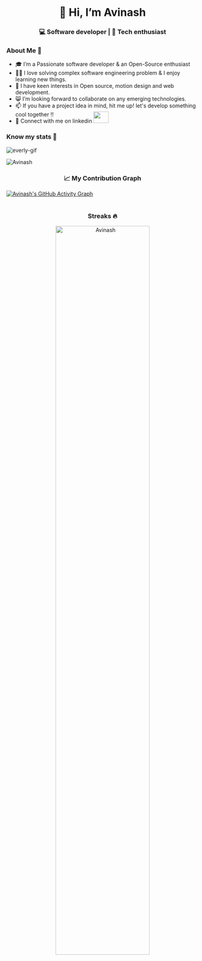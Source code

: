 <h1 align="center">👋 Hi, I’m Avinash</h1>
<h3  align="center">💻 Software developer | 📖 Tech enthusiast </h3>  
<h3> About Me 🚀</h3>



<ul>
  <li>🎓  I’m a Passionate software developer  & an Open-Source enthusiast </br></li>
  <li>👨‍💻  I love solving complex software engineering problem & I enjoy learning new things. </br></li>
  <li>🌱 I have keen interests in Open source, motion design and web development.</li>
  <li>😸 I’m looking forward to collaborate on any emerging technologies. </li>
  <li>📫 If you have a project idea in mind, hit me up! let's develop something cool together !!</li>
  <li>🎄 Connect with me on linkedin <a  href="https://www.linkedin.com/in/kumarav1nash/" target="black" alt=KXDLS> <img style="margin-top:-16px;" src= 'https://cdn.jsdelivr.net/npm/simple-icons@3.0.1/icons/linkedin.svg' height="30" width="40" /> </a></li>
</ul>

<h3 align="left">Know my stats 👀</h3>
<img  src="https://github-profile-trophy.vercel.app/?username=everly-gif&theme=juicyfresh&no-bg=true" alt="everly-gif"><br>
<p align="left"> <img src="https://github-readme-stats.vercel.app/api?username=kumarav1nash&show_icons=true&locale=en" alt="Avinash" ></p>
<h3 align="center"> 📈 My Contribution Graph </h3>
 <a href="https://github.com/kumarav1nash"><img src="https://activity-graph.herokuapp.com/graph?username=kumarav1nash&theme=elegant" alt="Avinash's GitHub Activity Graph"></a><br/><br/> 
<h3 align="center">Streaks 🔥</h3>
<p align="center"><img src="https://github-readme-streak-stats.herokuapp.com/?user=kumarav1nash&theme=light" alt="Avinash" width="70%"></p><br><br>

<!--
**kumarav1nash/kumarav1nash** is a ✨ _special_ ✨ repository because its `README.md` (this file) appears on your GitHub profile.
-->

